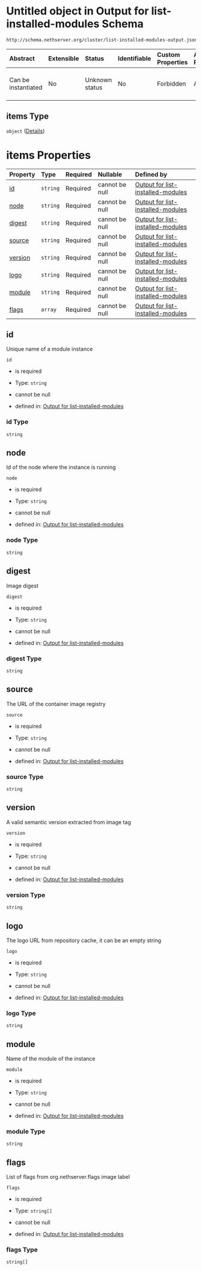 # Untitled object in Output for list-installed-modules Schema

```txt
http://schema.nethserver.org/cluster/list-installed-modules-output.json#/patternProperties/.*/items
```



| Abstract            | Extensible | Status         | Identifiable | Custom Properties | Additional Properties | Access Restrictions | Defined In                                                                                                |
| :------------------ | :--------- | :------------- | :----------- | :---------------- | :-------------------- | :------------------ | :-------------------------------------------------------------------------------------------------------- |
| Can be instantiated | No         | Unknown status | No           | Forbidden         | Allowed               | none                | [list-installed-modules-output.json\*](cluster/list-installed-modules-output.json "open original schema") |

## items Type

`object` ([Details](list-installed-modules-output-patternproperties--items.md))

# items Properties

| Property            | Type     | Required | Nullable       | Defined by                                                                                                                                                                                                                                 |
| :------------------ | :------- | :------- | :------------- | :----------------------------------------------------------------------------------------------------------------------------------------------------------------------------------------------------------------------------------------- |
| [id](#id)           | `string` | Required | cannot be null | [Output for list-installed-modules](list-installed-modules-output-patternproperties--items-properties-id.md "http://schema.nethserver.org/cluster/list-installed-modules-output.json#/patternProperties/.*/items/properties/id")           |
| [node](#node)       | `string` | Required | cannot be null | [Output for list-installed-modules](list-installed-modules-output-patternproperties--items-properties-node.md "http://schema.nethserver.org/cluster/list-installed-modules-output.json#/patternProperties/.*/items/properties/node")       |
| [digest](#digest)   | `string` | Required | cannot be null | [Output for list-installed-modules](list-installed-modules-output-patternproperties--items-properties-digest.md "http://schema.nethserver.org/cluster/list-installed-modules-output.json#/patternProperties/.*/items/properties/digest")   |
| [source](#source)   | `string` | Required | cannot be null | [Output for list-installed-modules](list-installed-modules-output-patternproperties--items-properties-source.md "http://schema.nethserver.org/cluster/list-installed-modules-output.json#/patternProperties/.*/items/properties/source")   |
| [version](#version) | `string` | Required | cannot be null | [Output for list-installed-modules](list-installed-modules-output-patternproperties--items-properties-version.md "http://schema.nethserver.org/cluster/list-installed-modules-output.json#/patternProperties/.*/items/properties/version") |
| [logo](#logo)       | `string` | Required | cannot be null | [Output for list-installed-modules](list-installed-modules-output-patternproperties--items-properties-logo.md "http://schema.nethserver.org/cluster/list-installed-modules-output.json#/patternProperties/.*/items/properties/logo")       |
| [module](#module)   | `string` | Required | cannot be null | [Output for list-installed-modules](list-installed-modules-output-patternproperties--items-properties-module.md "http://schema.nethserver.org/cluster/list-installed-modules-output.json#/patternProperties/.*/items/properties/module")   |
| [flags](#flags)     | `array`  | Required | cannot be null | [Output for list-installed-modules](list-installed-modules-output-patternproperties--items-properties-flags.md "http://schema.nethserver.org/cluster/list-installed-modules-output.json#/patternProperties/.*/items/properties/flags")     |

## id

Unique name of a module instance

`id`

* is required

* Type: `string`

* cannot be null

* defined in: [Output for list-installed-modules](list-installed-modules-output-patternproperties--items-properties-id.md "http://schema.nethserver.org/cluster/list-installed-modules-output.json#/patternProperties/.*/items/properties/id")

### id Type

`string`

## node

Id of the node where the instance is running

`node`

* is required

* Type: `string`

* cannot be null

* defined in: [Output for list-installed-modules](list-installed-modules-output-patternproperties--items-properties-node.md "http://schema.nethserver.org/cluster/list-installed-modules-output.json#/patternProperties/.*/items/properties/node")

### node Type

`string`

## digest

Image digest

`digest`

* is required

* Type: `string`

* cannot be null

* defined in: [Output for list-installed-modules](list-installed-modules-output-patternproperties--items-properties-digest.md "http://schema.nethserver.org/cluster/list-installed-modules-output.json#/patternProperties/.*/items/properties/digest")

### digest Type

`string`

## source

The URL of the container image registry

`source`

* is required

* Type: `string`

* cannot be null

* defined in: [Output for list-installed-modules](list-installed-modules-output-patternproperties--items-properties-source.md "http://schema.nethserver.org/cluster/list-installed-modules-output.json#/patternProperties/.*/items/properties/source")

### source Type

`string`

## version

A valid semantic version extracted from image tag

`version`

* is required

* Type: `string`

* cannot be null

* defined in: [Output for list-installed-modules](list-installed-modules-output-patternproperties--items-properties-version.md "http://schema.nethserver.org/cluster/list-installed-modules-output.json#/patternProperties/.*/items/properties/version")

### version Type

`string`

## logo

The logo URL from repository cache, it can be an empty string

`logo`

* is required

* Type: `string`

* cannot be null

* defined in: [Output for list-installed-modules](list-installed-modules-output-patternproperties--items-properties-logo.md "http://schema.nethserver.org/cluster/list-installed-modules-output.json#/patternProperties/.*/items/properties/logo")

### logo Type

`string`

## module

Name of the module of the instance

`module`

* is required

* Type: `string`

* cannot be null

* defined in: [Output for list-installed-modules](list-installed-modules-output-patternproperties--items-properties-module.md "http://schema.nethserver.org/cluster/list-installed-modules-output.json#/patternProperties/.*/items/properties/module")

### module Type

`string`

## flags

List of flags from org.nethserver.flags image label

`flags`

* is required

* Type: `string[]`

* cannot be null

* defined in: [Output for list-installed-modules](list-installed-modules-output-patternproperties--items-properties-flags.md "http://schema.nethserver.org/cluster/list-installed-modules-output.json#/patternProperties/.*/items/properties/flags")

### flags Type

`string[]`
